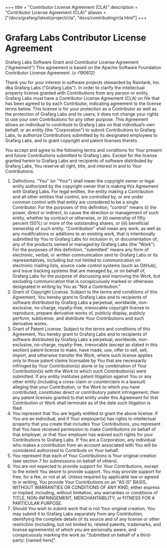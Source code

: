 +++
title = "Contributor License Agreement (CLA)"
description = "Contributor License Agreement (CLA)"
aliases = ["/docs/grafarg/latest/project/cla", "docs/contributing/cla.html"]
+++
# Grafarg Labs Contributor License Agreement

Grafarg Labs
 Software Grant and Contributor License Agreement ("Agreement")
This agreement is based on the Apache Software Foundation Contributor License Agreement.
(v r190612)

Thank you for your interest in software projects stewarded by Raintank, Inc. dba Grafarg Labs (“Grafarg Labs”). In order to clarify the intellectual property license
 granted with Contributions from any person or entity, Grafarg Labs
 must have a Contributor License Agreement (CLA) on file that has been
 agreed to by each Contributor, indicating agreement to the license terms
 below. This license is for your protection as a Contributor as well
 as the protection of Grafarg Labs and its users; it does not change
 your rights to use your own Contributions for any other purpose.
 This Agreement allows an individual to contribute to Grafarg Labs on that individual’s own behalf, or an entity (the "Corporation") to
 submit Contributions to Grafarg Labs, to authorize Contributions
 submitted by its designated employees to Grafarg Labs, and to grant
 copyright and patent licenses thereto.

You accept and agree to the following terms and conditions for Your
 present and future Contributions submitted to Grafarg Labs. Except
 for the license granted herein to Grafarg Labs and recipients of
 software distributed by Grafarg Labs, You reserve all right, title,
 and interest in and to Your Contributions.
 1. Definitions.
 "You" (or "Your") shall mean the copyright owner or legal entity
 authorized by the copyright owner that is making this Agreement
 with Grafarg Labs. For legal entities, the entity making a
 Contribution and all other entities that control, are controlled by,
 or are under common control with that entity are considered to be a
 single Contributor. For the purposes of this definition, "control"
 means (i) the power, direct or indirect, to cause the direction or
 management of such entity, whether by contract or otherwise, or
 (ii) ownership of fifty percent (50%) or more of the outstanding
 shares, or (iii) beneficial ownership of such entity.
 "Contribution" shall mean any work, as well as
 any modifications or additions to an existing work, that is intentionally
 submitted by You to Grafarg Labs for inclusion in, or
 documentation of, any of the products owned or managed by Grafarg Labs (the "Work"). For the purposes of this definition,
 "submitted" means any form of electronic, verbal, or written
 communication sent to Grafarg Labs or its representatives,
 including but not limited to communication on electronic mailing
 lists, source code control systems (such as GitHub), and issue tracking systems
 that are managed by, or on behalf of, Grafarg Labs for the
 purpose of discussing and improving the Work, but excluding
 communication that is conspicuously marked or otherwise designated
 in writing by You as "Not a Contribution."
 2. Grant of Copyright License. Subject to the terms and conditions
 of this Agreement, You hereby grant to Grafarg Labs and to
 recipients of software distributed by Grafarg Labs a perpetual,
 worldwide, non-exclusive, no-charge, royalty-free, irrevocable
 copyright license to reproduce, prepare derivative works of,
 publicly display, publicly perform, sublicense, and distribute
 Your Contributions and such derivative works.
 3. Grant of Patent License. Subject to the terms and conditions of
 this Agreement, You hereby grant to Grafarg Labs and to recipients
 of software distributed by Grafarg Labs a perpetual, worldwide,
 non-exclusive, no-charge, royalty-free, irrevocable (except as
 stated in this section) patent license to make, have made, use,
 offer to sell, sell, import, and otherwise transfer the Work,
 where such license applies only to those patent claims licensable
 by You that are necessarily infringed by Your Contribution(s)
 alone or by combination of Your Contribution(s) with the Work to
 which such Contribution(s) were submitted. If any entity institutes
 patent litigation against You or any other entity (including a
 cross-claim or counterclaim in a lawsuit) alleging that your
 Contribution, or the Work to which you have contributed, constitutes
 direct or contributory patent infringement, then any patent licenses
 granted to that entity under this Agreement for that Contribution or
 Work shall terminate as of the date such litigation is filed.
 4. You represent that You are legally entitled to grant the above
 license. If You are an individual, and if Your employer(s) has rights to intellectual property
 that you create that includes Your Contributions, you represent
 that You have received permission to make Contributions on behalf
 of that employer, or that Your employer has waived such rights for
 your Contributions to Grafarg Labs.  If You are a Corporation, any individual who makes a contribution from an account associated with You will be considered authorized to Contribute on Your behalf.
 5. You represent that each of Your Contributions is Your original
 creation (see section 7 for submissions on behalf of others).
 6. You are not expected to provide support for Your Contributions,
 except to the extent You desire to provide support. You may provide
 support for free, for a fee, or not at all. Unless required by
 applicable law or agreed to in writing, You provide Your
 Contributions on an "AS IS" BASIS, WITHOUT WARRANTIES OR CONDITIONS
 OF ANY KIND, either express or implied, including, without
 limitation, any warranties or conditions of TITLE, NON-INFRINGEMENT,
 MERCHANTABILITY, or FITNESS FOR A PARTICULAR PURPOSE.
 7. Should You wish to submit work that is not Your original creation,
 You may submit it to Grafarg Labs separately from any
 Contribution, identifying the complete details of its source and
 of any license or other restriction (including, but not limited
 to, related patents, trademarks, and license agreements) of which
 you are personally aware, and conspicuously marking the work as
 "Submitted on behalf of a third-party: [named here]".